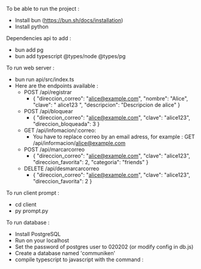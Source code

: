 To be able to run the project :
- Install bun (https://bun.sh/docs/installation)
- Install python

Dependencies api to add :
- bun add pg
- bun add typescript @types/node @types/pg    

To run web server : 
- bun run api/src/index.ts
- Here are the endpoints available :
  - POST /api/registrar 
    - {
"direccion_correo": "alice@example.com",
"nombre": "Alice",
"clave": " alice123 ",
"descripcion": "Descripcion de alice"
}
  - POST /api/bloquear
      - {
"direccion_correo": "alice@example.com",
"clave": "alice123",
"direccion_bloqueada": 3
}
  - GET /api/infomacion/:correo:
    - You have to replace correo by an email adress, for example : GET /api/informacion/alice@example.com
  - POST /api/marcarcorreo
    - {
"direccion_correo": "alice@example.com",
"clave": "alice123",
"direccion_favorita": 2,
"categoria": "friends"
}
  - DELETE /api/desmarcarcorreo
    - {
"direccion_correo": "alice@example.com",
"clave": "alice123",
"direccion_favorita": 2
}
  
To run client prompt :
- cd client
- py prompt.py

To run database :
- Install PostgreSQL
- Run on your localhost
- Set the password of postgres user to 020202 (or modify config in db.js)
- Create a database named 'communiken'
- compile typescript to javascript with the command : 